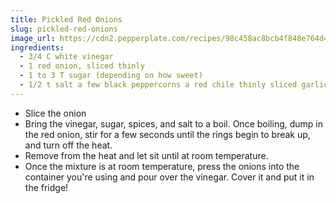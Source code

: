 ```yaml
---
title: Pickled Red Onions
slug: pickled-red-onions
image_url: https://cdn2.pepperplate.com/recipes/98c458ac8bcb4f848e764d41c5be8ace.jpg
ingredients:
  - 3/4 C white vinegar
  - 1 red onion, sliced thinly
  - 1 to 3 T sugar (depending on how sweet)
  - 1/2 t salt a few black peppercorns a red chile thinly sliced garlic, optional
---
```


* Slice the onion
* Bring the vinegar, sugar, spices, and salt to a boil. Once boiling, dump in the red onion, stir for a few seconds until the rings begin to break up, and turn off the heat.
* Remove from the heat and let sit until at room temperature.
* Once the mixture is at room temperature, press the onions into the container you're using and pour over the vinegar. Cover it and put it in the fridge!
